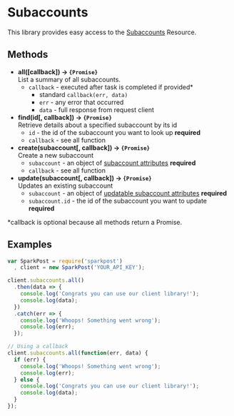 # Subaccounts

This library provides easy access to the [Subaccounts](https://developers.sparkpost.com/api/subaccounts) Resource.

## Methods
* **all([callback]) &rarr; `{Promise}`**<br />
  List a summary of all subaccounts.
  * `callback` - executed after task is completed if provided*
    * standard `callback(err, data)`
    * `err` - any error that occurred
    * `data` - full response from request client
* **find(id[, callback]) &rarr; `{Promise}`**<br />
  Retrieve details about a specified subaccount by its id
  * `id` - the id of the subaccount you want to look up **required**
  * `callback` - see all function
* **create(subaccount[, callback]) &rarr; `{Promise}`**<br />
  Create a new subaccount
  * `subaccount` - an object of [subaccount attributes](https://developers.sparkpost.com/api/subaccounts#header-request-body-attributes) **required**
  * `callback` - see all function
* **update(subaccount[, callback]) &rarr; `{Promise}`**<br />
  Updates an existing subaccount
  * `subaccount` - an object of [updatable subaccount attributes](https://developers.sparkpost.com/api/subaccounts#header-request-body-attributes-1) **required**
  * `subaccount.id` - the id of the subaccount you want to update **required**

*callback is optional because all methods return a Promise.

## Examples

```javascript
var SparkPost = require('sparkpost')
  , client = new SparkPost('YOUR_API_KEY');

client.subaccounts.all()
  .then(data => {
    console.log('Congrats you can use our client library!');
    console.log(data);
  })
  .catch(err => {
    console.log('Whoops! Something went wrong');
    console.log(err);
  });

// Using a callback
client.subaccounts.all(function(err, data) {
  if (err) {
    console.log('Whoops! Something went wrong');
    console.log(err);
  } else {
    console.log('Congrats you can use our client library!');
    console.log(data);
  }
});
```
